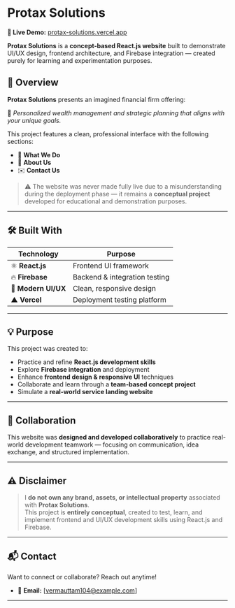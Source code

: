 # Protax Solutions

**🔗 Live Demo:** [protax-solutions.vercel.app](https://protax-solutions.vercel.app/)

  **Protax Solutions** is a **concept-based React.js website** built to demonstrate UI/UX design, frontend architecture, and Firebase integration — created purely for learning and experimentation purposes.

 

## 🚀 Overview

**Protax Solutions** presents an imagined financial firm offering:

 💼 *Personalized wealth management and strategic planning that aligns with your unique goals.*

This project features a clean, professional interface with the following sections:
- 🏢 **What We Do**
- 👥 **About Us**
- ✉️ **Contact Us**

> ⚠️ The website was never made fully live due to a misunderstanding during the deployment phase — it remains a **conceptual project** developed for educational and demonstration purposes.

---

## 🛠️ Built With

| Technology | Purpose |
|-------------|----------|
| ⚛️ **React.js** | Frontend UI framework |
| 🔥 **Firebase** | Backend & integration testing |
| 🎨 **Modern UI/UX** | Clean, responsive design |
| ▲ **Vercel** | Deployment testing platform |

---

## 💡 Purpose

This project was created to:
- Practice and refine **React.js development skills**
- Explore **Firebase integration** and deployment
- Enhance **frontend design & responsive UI** techniques
- Collaborate and learn through a **team-based concept project**
- Simulate a **real-world service landing website**

---

## 🤝 Collaboration

This website was **designed and developed collaboratively** to practice real-world development teamwork — focusing on communication, idea exchange, and structured implementation.

---

## ⚠️ Disclaimer

> I **do not own any brand, assets, or intellectual property** associated with **Protax Solutions**.  
> This project is **entirely conceptual**, created to test, learn, and implement frontend and UI/UX development skills using React.js and Firebase.

---

## 📬 Contact

Want to connect or collaborate? Reach out anytime!   
- 📧 **Email:** [vermauttam104@example.com]

---

